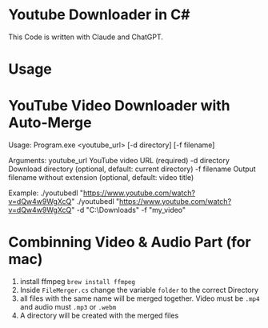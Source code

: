 # Youtube Downloader in C#
This Code is written with Claude and ChatGPT.



# Usage
YouTube Video Downloader with Auto-Merge
========================================
Usage: Program.exe <youtube_url> [-d directory] [-f filename]

Arguments:
  youtube_url    YouTube video URL (required)
  -d directory   Download directory (optional, default: current directory)
  -f filename    Output filename without extension (optional, default: video title)

Example:
  ./youtubedl "https://www.youtube.com/watch?v=dQw4w9WgXcQ"
  ./youtubedl "https://www.youtube.com/watch?v=dQw4w9WgXcQ" -d "C:\Downloads" -f "my_video"
  
# Combinning Video & Audio Part (for mac)
1. install ffmpeg `brew install ffmpeg`
2. Inside `FileMerger.cs` change the variable `folder` to the correct Directory
3. all files with the same name will be merged together. Video must be `.mp4` and audio must `.mp3` or `.webm`
4. A directory will be created with the merged files


